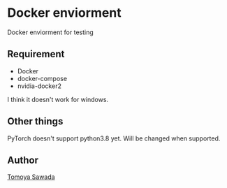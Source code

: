 
# Docker enviorment

Docker enviorment for testing

## Requirement

- Docker
- docker-compose
- nvidia-docker2

I think it doesn't work for windows.

## Other things

PyTorch doesn't support python3.8 yet.
Will be changed when supported.

## Author

[Tomoya Sawada](https://github.com/STomoya/)
